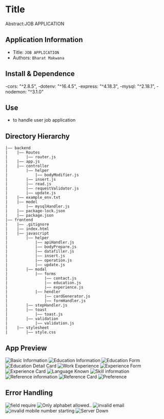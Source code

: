 # Title

Abstract:JOB APPLICATION

## Application Information

- Title: `JOB APPLICATION`
- Authors: `Bharat Makwana`

## Install & Dependence

-cors: "^2.8.5",
-dotenv: "^16.4.5",
-express: "^4.18.3",
-mysql: "^2.18.1",
-nodemon: "^3.1.0"

## Use

- to handle user job application

## Directory Hierarchy

```
|—— backend
|    |—— Routes
|        |—— router.js
|    |—— app.js
|    |—— controller
|        |—— helper
|            |—— bodyModifier.js
|        |—— insert.js
|        |—— read.js
|        |—— requestValidator.js
|        |—— update.js
|    |—— example_env.txt
|    |—— model
|        |—— mysqlHandler.js
|    |—— package-lock.json
|    |—— package.json
|—— frontend
|    |—— .gitignore
|    |—— index.html
|    |—— javascript
|        |—— helper
|            |—— apiHandler.js
|            |—— bodyPrepare.js
|            |—— datafiller.js
|            |—— insert.js
|            |—— operation.js
|            |—— update.js
|        |—— modal
|            |—— forms
|                |—— contact.js
|                |—— education.js
|                |—— experience.js
|            |—— hendler
|                |—— cardGenerator.js
|                |—— formHandler.js
|        |—— stepHandler.js
|        |—— toast
|            |—— toast.js
|        |—— validation
|            |—— validation.js
|    |—— stylesheet
|        |—— style.css
```

## App Preview

![Basic Information](<Screenshot from 2024-04-01 10-40-34.png>)
![Education Information](<Screenshot from 2024-04-01 11-22-26.png>)
![Education Form](<Screenshot from 2024-04-01 11-25-49.png>)
![Education Detail Card](<Screenshot from 2024-04-01 11-27-19.png>)
![Work Experience](<Screenshot from 2024-04-01 11-28-34.png>)
![Experience Form](<Screenshot from 2024-04-01 11-28-13.png>)
![Experience Card](<Screenshot from 2024-04-01 11-29-39.png>)
![Language Known](<Screenshot from 2024-04-01 11-30-13.png>)
![Skill information](<Screenshot from 2024-04-01 11-31-01.png>)
![Reference information](<Screenshot from 2024-04-01 11-31-49.png>)
![Reference Card](<Screenshot from 2024-04-01 11-32-03.png>)
![Preference](<Screenshot from 2024-04-01 11-32-11.png>)

## Error Handling

![field require](<Screenshot from 2024-04-01 11-33-31.png>)
![Only alphabet allowed..](<Screenshot from 2024-04-01 11-34-14.png>)
![invalid email](<Screenshot from 2024-04-01 11-34-46.png>)
![invalid mobile number starting](<Screenshot from 2024-04-01 11-35-56.png>)
![Server Down](<Screenshot from 2024-04-01 11-21-45.png>)
